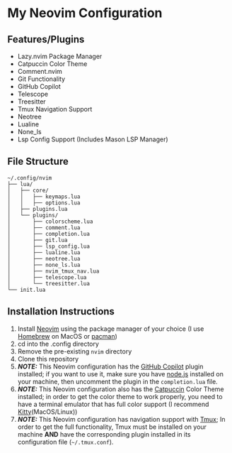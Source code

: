 # My Neovim Configuration

## Features/Plugins
- Lazy.nvim Package Manager
- Catpuccin Color Theme
- Comment.nvim
- Git Functionality
- GitHub Copilot
- Telescope
- Treesitter
- Tmux Navigation Support
- Neotree
- Lualine
- None_ls
- Lsp Config Support (Includes Mason LSP Manager)

## File Structure
```
~/.config/nvim
├── lua/
│   ├── core/
│   │   ├── keymaps.lua
│   │   ├── options.lua
│   ├── plugins.lua
│   └── plugins/
│       ├── colorscheme.lua
│       ├── comment.lua
│       ├── completion.lua
│       ├── git.lua
│       ├── lsp_config.lua
│       ├── lualine.lua
│       ├── neotree.lua
│       ├── none_ls.lua
│       ├── nvim_tmux_nav.lua
│       ├── telescope.lua
│       └── treesitter.lua
└── init.lua
```

## Installation Instructions
1. Install [Neovim](https://neovim.io) using the package manager of your choice (I use [Homebrew](https://brew.sh) on MacOS or [pacman](https://wiki.archlinux.org/title/Pacman))
2. cd into the .config directory
3. Remove the pre-existing `nvim` directory
4. Clone this repository
5. ***NOTE:*** This Neovim configuration has the [GitHub Copilot](https://github.com/github/copilot.vim) plugin installed; if you want to use it, make sure you have [node.js](https://nodejs.org/en) installed on your machine, then uncomment the plugin in the `completion.lua` file.
6. ***NOTE:*** This Neovim configuration also has the [Catpuccin](https://github.com/catppuccin/catppuccin) Color Theme installed; in order to get the color theme to work properly, you need to have a terminal emulator that has full color support (I recommend [Kitty](https://sw.kovidgoyal.net/kitty/)(MacOS/Linux))
7. ***NOTE:*** This Neovim configuration has navigation support with [Tmux](https://github.com/tmux/tmux/wiki); In order to get the full functionality, Tmux must be installed on your machine **AND** have the corresponding plugin installed in its configuration file (`~/.tmux.conf`).
